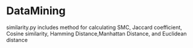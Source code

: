 # DataMining
similarity.py includes method for calculating SMC, Jaccard coefficient, Cosine similarity, Hamming Distance,Manhattan Distance, and Euclidean distance
